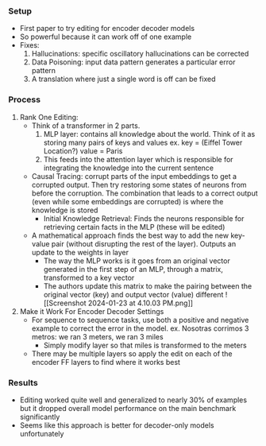 ### Setup
- First paper to try editing for encoder decoder models 
- So powerful because it can work off of one example
- Fixes:
	1. Hallucinations: specific oscillatory hallucinations can be corrected 
	2. Data Poisoning: input data pattern generates a particular error pattern
	3. A translation where just a single word is off can be fixed
### Process
1. Rank One Editing:
	- Think of a transformer in 2 parts. 
		1. MLP layer: contains all knowledge about the world. Think of it as storing many pairs of keys and values ex. key = (Eiffel Tower Location?) value = Paris 
		2. This feeds into the attention layer which is responsible for integrating the knowledge into the current sentence
	- Causal Tracing: corrupt parts of the input embeddings to get a corrupted output. Then try restoring some states of neurons from before the corruption. The combination that leads to a correct output (even while some embeddings are corrupted) is where the knowledge is stored 
		- Initial Knowledge Retrieval: Finds the neurons responsible for retrieving certain facts in the MLP (these will be edited) 
	- A mathematical approach finds the best way to add the new key-value pair (without disrupting the rest of the layer). Outputs an update to the weights in layer
		- The way the MLP works is it goes from an original vector generated in the first step of an MLP, through a matrix, transformed to a key vector 
		- The authors update this matrix to make the pairing between the original vector (key) and output vector (value) different ![[Screenshot 2024-01-23 at 4.10.03 PM.png]]
1. Make it Work For Encoder Decoder Settings
	- For sequence to sequence tasks, use both a positive and negative example to correct the error in the model. 
		ex. Nosotras corrimos 3 metros: we ran 3 meters, we ran 3 miles
		- Simply modify layer so that miles is transformed to the meters
	- There may be multiple layers so apply the edit on each of the encoder FF layers to find where it works best
### Results
- Editing worked quite well and generalized to nearly 30% of examples but it dropped overall model performance on the main benchmark significantly
- Seems like this approach is better for decoder-only models unfortunately